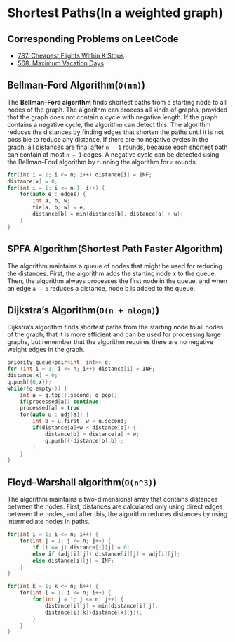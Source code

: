 # Shortest Paths(In a weighted graph)

## Corresponding Problems on LeetCode
* [787. Cheapest Flights Within K Stops](https://leetcode.com/problems/cheapest-flights-within-k-stops/)
* [568. Maximum Vacation Days](https://xinjiema.gitbooks.io/leetcode/maximum-vacation-days.html)

## Bellman-Ford Algorithm(`O(nm)`)
The **Bellman–Ford algorithm** finds shortest paths from a starting node to all nodes of the graph. The algorithm can process all kinds of graphs, provided that the graph does not contain a cycle with negative length. If the graph contains a negative cycle, the algorithm can detect this. The algorithm reduces the distances by finding edges that shorten the paths until it is not possible to reduce any distance. If there are no negative cycles in the graph, all distances are final after `n − 1` rounds, because each shortest path can contain at most `n − 1` edges. A negative cycle can be detected using the Bellman–Ford algorithm by running the algorithm for `n` rounds.   
```c++
for(int i = 1; i <= n; i++) distance[i] = INF;
distance[x] = 0;
for(int i = 1; i <= n-1; i++) {
    for(auto e : edges) {
        int a, b, w;
        tie(a, b, w) = e;
        distance[b] = min(distance[b], distance[a] + w);
    }
}
```

## SPFA Algorithm(Shortest Path Faster Algorithm)
The algorithm maintains a queue of nodes that might be used for reducing the distances. First, the algorithm adds the starting node x to the queue. Then, the algorithm always processes the first node in the queue, and when an edge `a → b` reduces a distance, node b is added to the queue.   

## Dijkstra’s Algorithm(`O(n + mlogm)`)
Dijkstra’s algorithm finds shortest paths from the starting node to all nodes of the graph, that it is more efficient and can be used for processing large graphs, but remember that the algorithm requires there are no negative weight edges in the graph.   
```c++
priority_queue<pair<int, int>> q;
for (int i = 1; i <= n; i++) distance[i] = INF;
distance[x] = 0;
q.push({0,x});
while(!q.empty()) {
    int a = q.top().second; q.pop();
    if(processed[a]) continue;
    processed[a] = true;
    for(auto u : adj[a]) {
        int b = u.first, w = u.second;
        if(distance[a]+w < distance[b]) {
            distance[b] = distance[a] + w;
            q.push({-distance[b],b});
        }
    }
}
```

## Floyd–Warshall algorithm(`O(n^3)`)
The algorithm maintains a two-dimensional array that contains distances between the nodes. First, distances are calculated only using direct edges between the nodes, and after this, the algorithm reduces distances by using intermediate nodes in paths.
```c++
for(int i = 1; i <= n; i++) {
    for(int j = 1; j <= n; j++) {
        if (i == j) distance[i][j] = 0;
        else if (adj[i][j]) distance[i][j] = adj[i][j];
        else distance[i][j] = INF;
    }
}

for(int k = 1; k <= n; k++) {
    for(int i = 1; i <= n; i++) {
        for(int j = 1; j <= n; j++) {
            distance[i][j] = min(distance[i][j],
            distance[i][k]+distance[k][j]);
        }
    }
}
```



